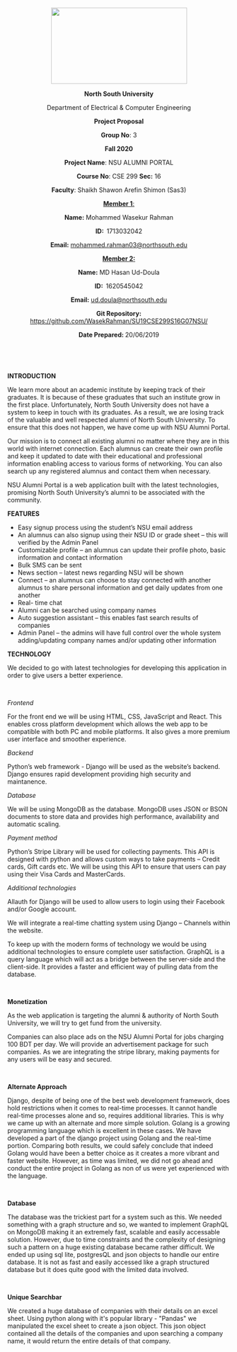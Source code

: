 <p style="text-align: center;">&nbsp;</p>
<p style="text-align: center;">&nbsp;</p>
<p align="center"><strong><img src="https://media.dhakatribune.com/uploads/2016/11/nsulogo.jpg" alt="" width="307" height="172" /></strong></p>
<p align="center"><strong>North South University</strong></p>
<p align="center">Department of Electrical &amp; Computer Engineering</p>
<p align="center"><strong>Project Proposal</strong></p>
<p align="center"><strong>Group No</strong>: 3</p>
<p align="center"><strong>Fall 2020</strong></p>
<p align="center"><strong>Project Name</strong>: NSU ALUMNI PORTAL</p>
<p align="center"><strong>Course No</strong>: CSE 299 <strong>Sec</strong><strong>:</strong> 16</p>
<p align="center"><strong>Faculty</strong>: Shaikh Shawon Arefin Shimon (Sas3)</p>
<p align="center"><strong><u>Member 1</u></strong><u>:</u></p>
<p align="center"><strong>Name</strong><strong>:</strong> Mohammed Wasekur Rahman</p>
<p align="center"><strong>ID</strong><strong>:&nbsp; </strong>1713032042</p>
<p align="center"><strong>Email</strong><strong>:</strong> <a href="mailto:mohammed.rahman03@northsouth.edu">mohammed.rahman03@northsouth.edu</a></p>
<p align="center"><strong><u>Member 2</u></strong><strong><u>:</u></strong></p>
<p align="center"><strong>Name</strong><strong>:</strong> MD Hasan Ud-Doula</p>
<p align="center"><strong>ID</strong><strong>:&nbsp; </strong>1620545042</p>
<p align="center"><strong>Email</strong><strong>:</strong> <a href="mailto:ud.doula@northsouth.edu">ud.doula@northsouth.edu</a></p>
<p align="center"><strong>Git Repository</strong><strong>: </strong><a href="https://github.com/WasekRahman/SU19CSE299S16G07NSU/">https://github.com/WasekRahman/SU19CSE299S16G07NSU/</a></p>
<p align="center"><strong>Date Prepared</strong><strong>: </strong>20/06/2019</p>
<p><strong>&nbsp;</strong></p>
<p><strong>&nbsp;</strong></p>
<p><strong>INTRODUCTION</strong></p>
<p>We learn more about an academic institute by keeping track of their graduates. It is because of these graduates that such an institute grow in the first place. Unfortunately, North South University does not have a system to keep in touch with its graduates. As a result, we are losing track of the valuable and well respected alumni of North South University. To ensure that this does not happen, we have come up with NSU Alumni Portal.</p>
<p>Our mission is to connect all existing alumni no matter where they are in this world with internet connection. Each alumnus can create their own profile and keep it updated to date with their educational and professional information enabling access to various forms of networking. You can also search up any registered alumnus and contact them when necessary.</p>
<p>NSU Alumni Portal is a web application built with the latest technologies, promising North South University&rsquo;s alumni to be associated with the community.</p>
<p><strong>FEATURES</strong></p>
<ul>
<li>Easy signup process using the student&rsquo;s NSU email address</li>
<li>An alumnus can also signup using their NSU ID or grade sheet &ndash; this will verified by the Admin Panel</li>
<li>Customizable profile &ndash; an alumnus can update their profile photo, basic information and contact information</li>
<li>Bulk SMS can be sent</li>
<li>News section &ndash; latest news regarding NSU will be shown</li>
<li>Connect &ndash; an alumnus can choose to stay connected with another alumnus to share personal information and get daily updates from one another</li>
<li>Real- time chat</li>
<li>Alumni can be searched using company names</li>
<li>Auto suggestion assistant &ndash; this enables fast search results of companies</li>
<li>Admin Panel &ndash; the admins will have full control over the whole system adding/updating company names and/or updating other information</li>
</ul>
<p><strong>TECHNOLOGY</strong></p>
<p>We decided to go with latest technologies for developing this application in order to give users a better experience.</p>
<p>&nbsp;</p>
<p><em>Frontend</em></p>
<p>For the front end we will be using HTML, CSS, JavaScript and React. This enables cross platform development which allows the web app to be compatible with both PC and mobile platforms. It also gives a more premium user interface and smoother experience.</p>
<p><em>Backend</em></p>
<p>Python&rsquo;s web framework - Django will be used as the website&rsquo;s backend. Django ensures rapid development providing high security and maintanence.</p>
<p><em>Database</em></p>
<p>We will be using MongoDB as the database. MongoDB uses JSON or BSON documents to store data and provides high performance, availability and automatic scaling.</p>
<p><em>Payment method</em></p>
<p>Python&rsquo;s Stripe Library will be used for collecting payments. This API is designed with python and allows custom ways to take payments &ndash; Credit cards, Gift cards etc. We will be using this API to ensure that users can pay using their Visa Cards and MasterCards.</p>
<p><em>Additional technologies</em></p>
<p>Allauth for Django will be used to allow users to login using their Facebook and/or Google account.</p>
<p>We will integrate a real-time chatting system using Django &ndash; Channels within the website.</p>
<p>To keep up with the modern forms of technology we would be using additional technologies to ensure complete user satisfaction. GraphQL is a query language which will act as a bridge between the server-side and the client-side. It provides a faster and efficient way of pulling data from the database.</p>
<p>&nbsp;</p>
<p><strong>Monetization</strong></p>
<p>As the web application is targeting the alumni &amp; authority of North South University, we will try to get fund from the university.</p>
<p>Companies can also place ads on the NSU Alumni Portal for jobs charging 100 BDT per day. We will provide an advertisement package for such companies. As we are integrating the stripe library, making payments for any users will be easy and secured.</p>
<p>&nbsp;</p>
<p><strong>Alternate Approach</strong></p>
<p>Django, despite of being one of the best web development framework, does hold restrictions when it comes to real-time processes. It cannot handle real-time processes alone and so, requires additional libraries. This is why we came up with an alternate and more simple solution. Golang is a growing programming language which is excellent in these cases. We have developed a part of the django project using Golang and the real-time portion. Comparing both results, we could safely conclude that indeed Golang would have been a better choice as it creates a more vibrant and faster website. However, as time was limited, we did not go ahead and conduct the entire project in Golang as non of us were yet experienced with the language.</p>
<p>&nbsp;</p>
<p><strong>Database</strong></p>
<p>The database was the trickiest part for a system such as this. We needed something with a graph structure and so, we wanted to implement GraphQL on MongoDB making it an extremely fast, scalable and easily accessable solution. However, due to time constraints and the complexity of designing such a pattern on a huge existing database became rather difficult. We ended up using sql lite,  postgresQL and json objects to handle our entire database. It is not as fast and easily accessed like a graph structured database but it does quite good with the limited data involved.</p>
<p>&nbsp;</p>
<p><strong>Unique Searchbar</strong></p>
<p>We created a huge database of companies with their details on an excel sheet. Using python along with it's popular library - "Pandas" we manipulated the excel sheet to create a json object. This json object contained all the details of the companies and upon searching a company name, it would return the entire details of that company.</p>
<p>&nbsp;</p>

